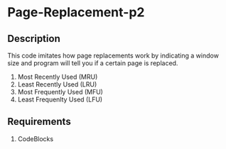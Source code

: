 # Page-Replacement-p2
## Description
This code imitates how page replacements work by indicating a window size and program will tell you if a certain page is replaced.
1. Most Recently Used (MRU)
2. Least Recently Used (LRU)
3. Most Frequently Used (MFU)
4. Least Frequenlty Used (LFU)
## Requirements
1. CodeBlocks
